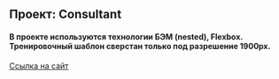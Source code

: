## Проект: Consultant

#### В проекте используются технологии БЭМ (nested), Flexbox. Тренировочный шаблон сверстан только под разрешение 1900px.

[Ссылка на сайт](https://pavel-yaroslavovich.github.io/consultant/)
